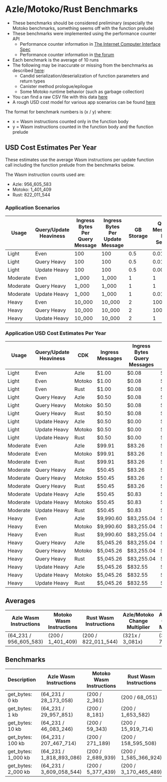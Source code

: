 # Azle/Motoko/Rust Benchmarks

-   These benchmarks should be considered preliminary (especially the Motoko benchmarks, something seems off with the function prelude)
-   These benchmarks were implemented using the performance counter API
    -   Performance counter information in [The Internet Computer Interface Spec](https://internetcomputer.org/docs/current/references/ic-interface-spec/#system-api-imports)
    -   Performance counter information in [the forum](https://forum.dfinity.org/t/introducing-performance-counter-on-the-internet-computer/14027)
-   Each benchmark is the average of 10 runs
-   The following may be inaccurate or missing from the benchmarks as described [here](https://forum.dfinity.org/t/introducing-performance-counter-on-the-internet-computer/14027):
    -   Candid serialization/deserialization of function parameters and return types
    -   Canister method prologue/epilogue
    -   Some Motoko runtime behavior (such as garbage collection)
-   You can find a raw CSV file with this data [here](./benchmarks.csv)
-   A rough USD cost model for various app scenarios can be found [here](https://docs.google.com/spreadsheets/d/1PQ53R9hYE1fuMB_z-Bl6dyymm7end7rVJ85TvGEh0BQ)

The format for benchmark numbers is (x / y) where:

-   x = Wasm instructions counted only in the function body
-   y = Wasm instructions counted in the function body and the function prelude

## USD Cost Estimates Per Year

These estimates use the average Wasm instructions per update function call including the function prelude from the benchmarks below.

The Wasm instruction counts used are:

-   Azle: 956_605_583
-   Motoko: 1_401_409
-   Rust: 822_011_544

### Application Scenarios

| Usage    | Query/Update Heaviness | Ingress Bytes Per Query Message | Ingress Bytes Per Update Message | GB Storage | Query Messages Per Second | Update Messages Per Second | Xnet Calls Per Second | Xnet Call Bytes |
| -------- | ---------------------- | ------------------------------- | -------------------------------- | ---------- | ------------------------- | -------------------------- | --------------------- | --------------- |
| Light    | Even                   | 100                             | 100                              | 0.5        | 0.01                      | 0.01                       | 0.001                 | 20              |
| Light    | Query Heavy            | 100                             | 100                              | 0.5        | 0.01                      | 0.0001                     | 0.001                 | 20              |
| Light    | Update Heavy           | 100                             | 100                              | 0.5        | 0.0001                    | 0.01                       | 0.001                 | 20              |
| Moderate | Even                   | 1_000                           | 1_000                            | 1          | 1                         | 1                          | 0.1                   | 200             |
| Moderate | Query Heavy            | 1_000                           | 1_000                            | 1          | 1                         | 0.01                       | 0.1                   | 200             |
| Moderate | Update Heavy           | 1_000                           | 1_000                            | 1          | 0.01                      | 1                          | 0.1                   | 200             |
| Heavy    | Even                   | 10_000                          | 10_000                           | 2          | 100                       | 100                        | 10                    | 2_000           |
| Heavy    | Query Heavy            | 10_000                          | 10_000                           | 2          | 100                       | 1                          | 10                    | 2_000           |
| Heavy    | Update Heavy           | 10_000                          | 10_000                           | 2          | 1                         | 100                        | 10                    | 2_000           |

### Application USD Cost Estimates Per Year

| Usage    | Query/Update Heaviness | CDK    | Ingress Messages | Ingress Bytes Query Messages | Ingress Bytes Update Messages | Update Messages | Update Instructions | Xnet Calls | Xnet Byte Transmission | GB Storage | Total Cost    |
| -------- | ---------------------- | ------ | ---------------- | ---------------------------- | ----------------------------- | --------------- | ------------------- | ---------- | ---------------------- | ---------- | ------------- |
| Light    | Even                   | Azle   | $1.00            | $0.08                        | $0.08                         | $0.25           | $159.28             | $0.01      | $0.00                  | $2.64      | $163.35       |
| Light    | Even                   | Motoko | $1.00            | $0.08                        | $0.08                         | $0.25           | $0.23               | $0.01      | $0.00                  | $2.64      | $4.30         |
| Light    | Even                   | Rust   | $1.00            | $0.08                        | $0.08                         | $0.25           | $136.87             | $0.01      | $0.00                  | $2.64      | $140.94       |
| Light    | Query Heavy            | Azle   | $0.50            | $0.08                        | $0.00                         | $0.00           | $1.59               | $0.01      | $0.00                  | $2.64      | $4.84         |
| Light    | Query Heavy            | Motoko | $0.50            | $0.08                        | $0.00                         | $0.00           | $0.00               | $0.01      | $0.00                  | $2.64      | $3.25         |
| Light    | Query Heavy            | Rust   | $0.50            | $0.08                        | $0.00                         | $0.00           | $1.37               | $0.01      | $0.00                  | $2.64      | $4.61         |
| Light    | Update Heavy           | Azle   | $0.50            | $0.00                        | $0.08                         | $0.25           | $159.28             | $0.01      | $0.00                  | $2.64      | $162.77       |
| Light    | Update Heavy           | Motoko | $0.50            | $0.00                        | $0.08                         | $0.25           | $0.23               | $0.01      | $0.00                  | $2.64      | $3.72         |
| Light    | Update Heavy           | Rust   | $0.50            | $0.00                        | $0.08                         | $0.25           | $136.87             | $0.01      | $0.00                  | $2.64      | $140.36       |
| Moderate | Even                   | Azle   | $99.91           | $83.26                       | $83.26                        | $24.56          | $15,928.45          | $1.08      | $0.83                  | $5.29      | $16,226.63    |
| Moderate | Even                   | Motoko | $99.91           | $83.26                       | $83.26                        | $24.56          | $23.33              | $1.08      | $0.83                  | $5.29      | $321.51       |
| Moderate | Even                   | Rust   | $99.91           | $83.26                       | $83.26                        | $24.56          | $13,687.32          | $1.08      | $0.83                  | $5.29      | $13,985.50    |
| Moderate | Query Heavy            | Azle   | $50.45           | $83.26                       | $0.83                         | $0.25           | $159.28             | $1.08      | $0.83                  | $5.29      | $301.27       |
| Moderate | Query Heavy            | Motoko | $50.45           | $83.26                       | $0.83                         | $0.25           | $0.23               | $1.08      | $0.83                  | $5.29      | $142.22       |
| Moderate | Query Heavy            | Rust   | $50.45           | $83.26                       | $0.83                         | $0.25           | $136.87             | $1.08      | $0.83                  | $5.29      | $278.86       |
| Moderate | Update Heavy           | Azle   | $50.45           | $0.83                        | $83.26                        | $24.56          | $15,928.45          | $1.08      | $0.83                  | $5.29      | $16,094.75    |
| Moderate | Update Heavy           | Motoko | $50.45           | $0.83                        | $83.26                        | $24.56          | $23.33              | $1.08      | $0.83                  | $5.29      | $189.64       |
| Moderate | Update Heavy           | Rust   | $50.45           | $0.83                        | $83.26                        | $24.56          | $13,687.32          | $1.08      | $0.83                  | $5.29      | $13,853.62    |
| Heavy    | Even                   | Azle   | $9,990.60        | $83,255.04                   | $83,255.04                    | $2,456.02       | $1,592,844.72       | $108.23    | $832.55                | $10.57     | $1,772,752.79 |
| Heavy    | Even                   | Motoko | $9,990.60        | $83,255.04                   | $83,255.04                    | $2,456.02       | $2,333.49           | $108.23    | $832.55                | $10.57     | $182,241.55   |
| Heavy    | Even                   | Rust   | $9,990.60        | $83,255.04                   | $83,255.04                    | $2,456.02       | $1,368,732.08       | $108.23    | $832.55                | $10.57     | $1,548,640.14 |
| Heavy    | Query Heavy            | Azle   | $5,045.26        | $83,255.04                   | $832.55                       | $24.56          | $15,928.45          | $108.23    | $832.55                | $10.57     | $106,037.21   |
| Heavy    | Query Heavy            | Motoko | $5,045.26        | $83,255.04                   | $832.55                       | $24.56          | $23.33              | $108.23    | $832.55                | $10.57     | $90,132.10    |
| Heavy    | Query Heavy            | Rust   | $5,045.26        | $83,255.04                   | $832.55                       | $24.56          | $13,687.32          | $108.23    | $832.55                | $10.57     | $103,796.08   |
| Heavy    | Update Heavy           | Azle   | $5,045.26        | $832.55                      | $83,255.04                    | $2,456.02       | $1,592,844.72       | $108.23    | $832.55                | $10.57     | $1,685,384.95 |
| Heavy    | Update Heavy           | Motoko | $5,045.26        | $832.55                      | $83,255.04                    | $2,456.02       | $2,333.49           | $108.23    | $832.55                | $10.57     | $94,873.71    |
| Heavy    | Update Heavy           | Rust   | $5,045.26        | $832.55                      | $83,255.04                    | $2,456.02       | $1,368,732.08       | $108.23    | $832.55                | $10.57     | $1,461,272.30 |

## Averages

| Azle Wasm Instructions | Motoko Wasm Instructions | Rust Wasm Instructions | Azle/Motoko Change Multiplier | Azle/Rust Change Multiplier | Motoko/Azle Change Multiplier | Motoko/Rust Change Multiplier | Rust/Azle Change Multiplier | Rust/Motoko Change Multiplier |
| ---------------------- | ------------------------ | ---------------------- | ----------------------------- | --------------------------- | ----------------------------- | ----------------------------- | --------------------------- | ----------------------------- |
| (64_231 / 956_605_583) | (200 / 1_401_409)        | (200 / 822_011_544)    | (321x / 3_081x)               | (321x / 74x)                | (-321x / -3_081x)             | (1x / -377x)                  | (-321x / -74x)              | (1x / 377x)                   |

## Benchmarks

| Description         | Azle Wasm Instructions   | Motoko Wasm Instructions | Rust Wasm Instructions | Azle/Motoko Change Multiplier | Azle/Rust Change Multiplier | Motoko/Azle Change Multiplier | Motoko/Rust Change Multiplier | Rust/Azle Change Multiplier | Rust/Motoko Change Multiplier |
| ------------------- | ------------------------ | ------------------------ | ---------------------- | ----------------------------- | --------------------------- | ----------------------------- | ----------------------------- | --------------------------- | ----------------------------- |
| get_bytes: 0 kb     | (64_231 / 28_173_058)    | (200 / 2_361)            | (200 / 68_051)         | (321x / 11_933x)              | (321x / 417x)               | (-321x / -11_933x)            | (1x / -29x)                   | (-321x / -417x)             | (1x / 29x)                    |
| get_bytes: 1 kb     | (64_231 / 29_957_851)    | (200 / 8_181)            | (200 / 1_653_582)      | (321x / 3_662x)               | (321x / 18x)                | (-321x / -3_662x)             | (1x / -202x)                  | (-321x / -18x)              | (1x / 202x)                   |
| get_bytes: 10 kb    | (64_231 / 46_083_246)    | (200 / 59_343)           | (200 / 15_919_714)     | (321x / 777x)                 | (321x / 3x)                 | (-321x / -777x)               | (1x / -268x)                  | (-321x / -3x)               | (1x / 268x)                   |
| get_bytes: 100 kb   | (64_231 / 207_467_714)   | (200 / 271_189)          | (200 / 158_595_508)    | (321x / 765x)                 | (321x / 1x)                 | (-321x / -765x)               | (1x / -585x)                  | (-321x / -1x)               | (1x / 585x)                   |
| get_bytes: 1_000 kb | (64_231 / 1_818_893_086) | (200 / 2_689_939)        | (200 / 1_585_366_924)  | (321x / 676x)                 | (321x / 1x)                 | (-321x / -676x)               | (1x / -589x)                  | (-321x / -1x)               | (1x / 589x)                   |
| get_bytes: 2_000 kb | (64_231 / 3_609_058_544) | (200 / 5_377_439)        | (200 / 3_170_465_489)  | (321x / 671x)                 | (321x / 1x)                 | (-321x / -671x)               | (1x / -590x)                  | (-321x / -1x)               | (1x / 590x)                   |
